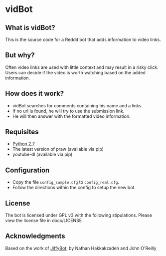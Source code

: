 # vidBot

## What is vidBot?
This is the source code for a Reddit bot that adds information to video links.

## But why?
Often video links are used with little context and may result in a risky click.  
Users can decide if the video is worth watching based on the added information.

## How does it work?
- vidBot searches for comments containing his name and a links.
- If no url is found, he will try to use the submission link.
- He will then answer with the formatted video information.

## Requisites
* [Python 2.7](http://www.python.org/download/)
* The latest version of praw (available via pip)
* youtube-dl (available via pip)

## Configuration
- Copy the file `config_sample.cfg` to `config_real.cfg`.
- Follow the directions within the config to setup the new bot.

## License
The bot is licensed under GPL v3 with the following stipulations. Please view the license file in docs/LICENSE

## Acknowledgments
Based on the work of [JiffyBot](https://github.com/l1am9111/JiffyBot), by Nathan Hakkakzadeh and John O'Reilly